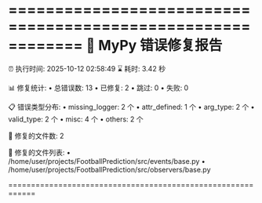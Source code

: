 ============================================================
🔧 MyPy 错误修复报告
============================================================
⏰ 执行时间: 2025-10-12 02:58:49
⌛ 耗时: 3.42 秒

📊 修复统计:
  • 总错误数: 13
  • 已修复: 2
  • 跳过: 0
  • 失败: 0

📋 错误类型分布:
  • missing_logger: 2 个
  • attr_defined: 1 个
  • arg_type: 2 个
  • valid_type: 2 个
  • misc: 4 个
  • others: 2 个

📁 修复的文件数: 2

📝 修复的文件列表:
  • /home/user/projects/FootballPrediction/src/events/base.py
  • /home/user/projects/FootballPrediction/src/observers/base.py

============================================================
